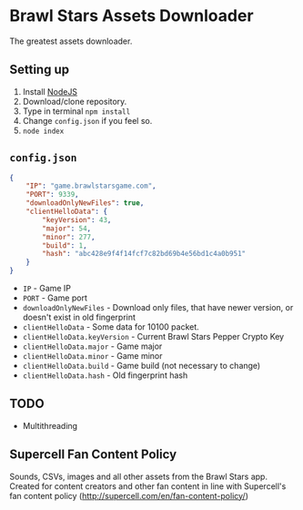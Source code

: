 # Brawl Stars Assets Downloader
The greatest assets downloader.

## Setting up
1. Install [NodeJS](https://nodejs.org/)
2. Download/clone repository.
3. Type in terminal `npm install`
4. Change `config.json` if you feel so.
5. `node index`

## `config.json`
```json
{
    "IP": "game.brawlstarsgame.com",
    "PORT": 9339,
    "downloadOnlyNewFiles": true,
    "clientHelloData": {
        "keyVersion": 43,
        "major": 54,
        "minor": 277,
        "build": 1,
        "hash": "abc428e9f4f14fcf7c82bd69b4e56bd1c4a0b951"
    }
}
```
* `IP` - Game IP
* `PORT` - Game port
* `downloadOnlyNewFiles` - Download only files, that have newer version, or doesn't exist in old fingerprint
* `clientHelloData` - Some data for 10100 packet.
* `clientHelloData.keyVersion` - Current Brawl Stars Pepper Crypto Key
* `clientHelloData.major` - Game major
* `clientHelloData.minor` - Game minor
* `clientHelloData.build` - Game build (not necessary to change)
* `clientHelloData.hash` - Old fingerprint hash

## TODO
* Multithreading

## Supercell Fan Content Policy
Sounds, CSVs, images and all other assets from the Brawl Stars app. Created for content creators and other fan content in line with Supercell's fan content policy (http://supercell.com/en/fan-content-policy/)